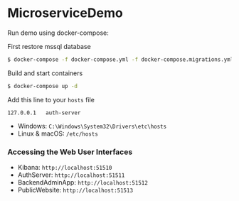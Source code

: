 # MicroserviceDemo

Run demo using docker-compose:

First restore mssql database
```sh
$ docker-compose -f docker-compose.yml -f docker-compose.migrations.yml run restore-database
```

Build and start containers
```sh
$ docker-compose up -d
```

Add this line to your `hosts` file
```
127.0.0.1	auth-server
```
- Windows: `C:\Windows\System32\Drivers\etc\hosts`
- Linux & macOS: `/etc/hosts`


### Accessing the Web User Interfaces
- Kibana: `http://localhost:51510`
- AuthServer: `http://localhost:51511`
- BackendAdminApp: `http://localhost:51512`
- PublicWebsite: `http://localhost:51513`